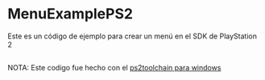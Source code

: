 # MenuExamplePS2
Este es un código de ejemplo para crear un menú en el SDK de PlayStation 2
##
NOTA: Este codigo fue hecho con el [ps2toolchain para windows](https://github.com/ps2dev/ps2toolchain/releases/tag/2018-10-19)
